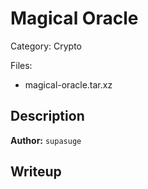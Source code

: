 # Magical Oracle

Category: Crypto

Files:
- magical-oracle.tar.xz

## Description

**Author:** `supasuge`

## Writeup